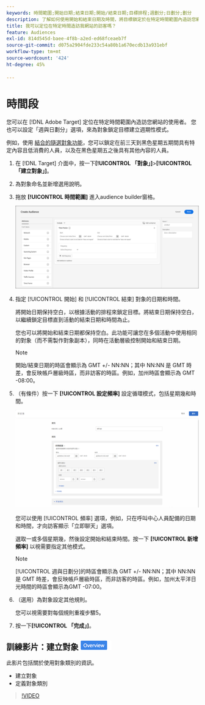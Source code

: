 ```yaml
---
keywords: 時間範圍;開始日期;結束日期;開始/結束日期;目標排程;週劃分;日劃分;劃分
description: 了解如何使用開始和結束日期及時間，將目標鎖定於在特定時間範圍內造訪您網站的使用者。
title: 我可以定位在特定時間造訪我網站的訪客嗎？
feature: Audiences
exl-id: 814d545d-baee-4f8b-a2ed-ed68fceaeb7f
source-git-commit: d075a2904fde233c54a80b1a670ecdb13a931ebf
workflow-type: tm+mt
source-wordcount: '424'
ht-degree: 45%

---
```


# 時間段

您可以在 [!DNL Adobe Target] 定位在特定時間範圍內造訪您網站的使用者。 您也可以設定「週與日劃分」選項，來為對象鎖定目標建立週期性模式。

例如，使用 [結合的隨選對象功能](/help/c-target/combining-multiple-audiences.md#concept_A7386F1EA4394BD2AB72399C225981E5)，您可以鎖定在前三天到黑色星期五期間具有特定內容且低消費的人員，以及在黑色星期五之後具有其他內容的人員。

1. 在 [!DNL Target] 介面中，按一下&#x200B;**[!UICONTROL 「對象」]**>**[!UICONTROL 「建立對象」]**。
1. 為對象命名並新增選用說明。
1. 拖放 **[!UICONTROL 時間範圍]** 進入audience builder窗格。

   ![](assets/target_timeframe_dialog.png)

1. 指定 [!UICONTROL 開始] 和 [!UICONTROL 結束] 對象的日期和時間。

   將開始日期保持空白，以根據活動的排程來鎖定目標。將結束日期保持空白，以繼續鎖定目標直到活動的結束日期和時間為止。

   您也可以將開始和結束日期都保持空白。此功能可讓您在多個活動中使用相同的對象（而不需製作對象副本），同時在活動層級控制開始和結束日期。

   >[!NOTE]
   >
   >開始/結束日期的時區會顯示為 GMT +/- NN:NN；其中 NN:NN 是 GMT 時差，會反映帳戶層級時區，而非訪客的時區。例如，加州時區會顯示為 GMT -08:00。

1. （有條件）按一下 **[!UICONTROL 設定頻率]** 設定循環模式，包括星期幾和時間。

   ![週與日劃分](assets/week_and_day_parting.png)

   您可以使用 [!UICONTROL 頻率] 選項，例如，只在呼叫中心人員配備的日期和時間，才向訪客顯示「立即聊天」選項。

   選取一或多個星期幾，然後設定開始和結束時間。按一下 **[!UICONTROL 新增頻率]** 以視需要指定其他模式。

   >[!NOTE]
   >
   >[!UICONTROL 週與日劃分]的時區會顯示為 GMT +/- NN:NN；其中 NN:NN 是 GMT 時差，會反映帳戶層級時區，而非訪客的時區。例如，加州太平洋日光時間的時區會顯示為GMT -07:00。

1. （選用）為對象設定其他規則。

   您可以視需要對每個規則重複步驟5。

1. 按一下&#x200B;**[!UICONTROL 「完成」]**。

## 訓練影片：建立對象 ![概述徽章](/help/assets/overview.png)

此影片包括關於使用對象類別的資訊。

* 建立對象
* 定義對象類別

>[!VIDEO](https://video.tv.adobe.com/v/17392)
